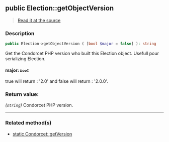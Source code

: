 ## public Election::getObjectVersion

> [Read it at the source](https://github.com/julien-boudry/Condorcet/blob/master/src/CondorcetVersion.php#L26)

### Description    

```php
public Election->getObjectVersion ( [bool $major = false] ): string
```

Get the Condorcet PHP version who built this Election object. Usefull pour serializing Election.
    

#### **major:** *```bool```*   
true will return : '2.0' and false will return : '2.0.0'.    


### Return value:   

*(```string```)* Condorcet PHP version.


---------------------------------------

### Related method(s)      

* [static Condorcet::getVersion](/Docs/ApiReferences/Condorcet%20Class/public%20static%20Condorcet--getVersion.md)    
